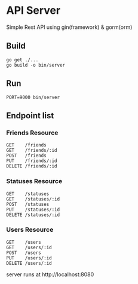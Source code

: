 # API Server


Simple Rest API using gin(framework) & gorm(orm)


## Build

    go get ./...
    go build -o bin/server


## Run

    PORT=9000 bin/server

## Endpoint list

### Friends Resource

```
GET    /friends
GET    /friends/:id
POST   /friends
PUT    /friends/:id
DELETE /friends/:id
```

### Statuses Resource

```
GET    /statuses
GET    /statuses/:id
POST   /statuses
PUT    /statuses/:id
DELETE /statuses/:id
```

### Users Resource

```
GET    /users
GET    /users/:id
POST   /users
PUT    /users/:id
DELETE /users/:id
```

server runs at http://localhost:8080
